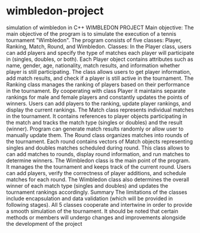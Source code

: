 # wimbledon-project
simulation of wimbledon in C++
WIMBLEDON PROJECT
Main objective:
The main objective of the program is to simulate the execution of a tennis tournament "Wimbledon".
The program consists of five classes: Player, Ranking, Match, Round, and Wimbledon.
Classes:
In the Player class, users can add players and specify the type of matches each player will
participate in (singles, doubles, or both). Each Player object contains attributes such as name, gender,
age, nationality, match results, and information whether player is still participating. The class allows
users to get player information, add match results, and check if a player is still active in the
tournament.
The Ranking class manages the ranking of players based on their performance in the
tournament. By cooperating with class Player it maintains separate rankings for male and female
players and constantly updates the points of winners. Users can add players to the ranking, update
player rankings, and display the current rankings.
The Match class represents individual matches in the tournament. It contains references to
player objects participating in the match and tracks the match type (singles or doubles) and the result
(winner). Program can generate match results randomly or allow user to manually update them.
The Round class organizes matches into rounds of the tournament. Each round contains
vectors of Match objects representing singles and doubles matches scheduled during round. This
class allows to can add matches to rounds, display round information, and run matches to determine
winners.
The Wimbledon class is the main point of the program. It manages the the tournament and
keeps track of the current round. Users can add players, verify the correctness of player additions, and
schedule matches for each round. The Wimbledon class also determines the overall winner of each
match type (singles and doubles) and updates the tournament rankings accordingly.
Summary
The limitations of the classes include encapsulation and data validation (which will be provided in following
stages). All 5 classes cooperate and intertwine in order to provide a smooth simulation of the tournament.
It should be noted that certain methods or members will undergo changes and improvements alongside
the development of the project
